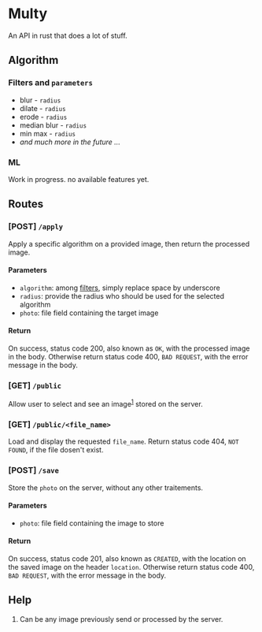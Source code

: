 # Multy

An API in rust that does a lot of stuff.

## Algorithm

### Filters and `parameters`

- blur - `radius`
- dilate - `radius`
- erode - `radius`
- median blur - `radius`
- min max - `radius`
- *and much more in the future ...*

### ML

Work in progress. no available features yet.

## Routes

### [POST] `/apply`

Apply a specific algorithm on a provided image, then return the processed image.

#### Parameters

  - `algorithm`: among [filters](#filters-and-parameters), simply replace space by underscore
  - `radius`: provide the radius who should be used for the selected algorithm
  - `photo`: file field containing the target image

#### Return

On success, status code 200, also known as `OK`, with the processed image in the body. Otherwise return status code 400, `BAD REQUEST`, with the error message in the body.

### [GET] `/public`

Allow user to select and see an image<sup>[1](#help)</sup> stored on the server.

### [GET] `/public/<file_name>`

Load and display the requested `file_name`. Return status code 404, `NOT FOUND`, if the file dosen't exist.

### [POST] `/save`

Store the `photo` on the server, without any other traitements.

#### Parameters

  - `photo`: file field containing the image to store

#### Return

On success, status code 201, also known as `CREATED`, with the location on the saved image on the header `location`. Otherwise return status code 400, `BAD REQUEST`, with the error message in the body.

## Help

1. Can be any image previously send or processed by the server.
